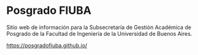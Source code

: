 # Posgrado FIUBA

Sitio web de información para la Subsecretaría de Gestión Académica de Posgrado de la Facultad de Ingeniería de la Universidad de Buenos Aires.

https://posgradofiuba.github.io/
